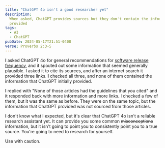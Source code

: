 ```yaml
---
title: "ChatGPT 4o isn't a good researcher yet"
description:
  When asked, ChatGPT provides sources but they don't contain the information
  provided
tags:
  - AI
  - ChatGPT
pubDate: 2024-05-17T21:51-0400
verse: Proverbs 2:3-5
---
```


I asked ChatGPT 4o for general recommendations for
[software release frequency](/articles/astro-and-release-frequency/), and it
spouted out some information that seemed generally plausible. I asked it to cite
its sources, and after an internet search it provided three links. I checked all
three, and none of them contained the information that ChatGPT initially
provided.

I replied with "None of those articles had the guidelines that you cited" and it
responded back with more information and more links. I checked a few of them,
but it was the same as before. They were on the same topic, but the information
that ChatGPT provided was not sourced from those articles.

I don't know what I expected, but it's clear that ChatGPT 4o isn't a reliable
research assistant yet. It can provide you some common ~~misconceptions~~
information, but it isn't going to point you to consistently point you to a true
source. You're going to need to research for yourself.

Use with caution.
